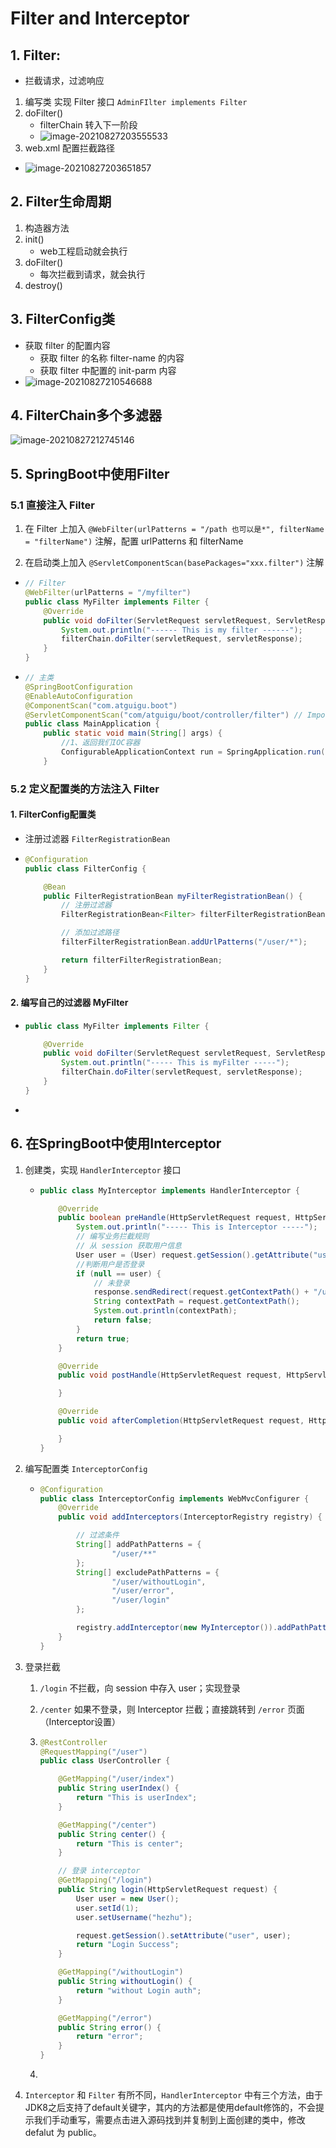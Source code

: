 # Filter and Interceptor

## 1. Filter:

- 拦截请求，过滤响应

1. 编写类 实现 Filter 接口 `AdminFIlter implements Filter`
2. doFilter()
   - filterChain 转入下一阶段
   - ![image-20210827203555533](https://raw.githubusercontent.com/TWDH/Leetcode-From-Zero/pictures/img/image-20210827203555533.png)
3. web.xml 配置拦截路径

- ![image-20210827203651857](https://raw.githubusercontent.com/TWDH/Leetcode-From-Zero/pictures/img/image-20210827203651857.png)

## 2. Filter生命周期

1. 构造器方法
2. init()
   - web工程启动就会执行
3. doFilter()
   - 每次拦截到请求，就会执行
4. destroy()

## 3. FilterConfig类

- 获取 filter 的配置内容
  - 获取 filter 的名称 filter-name 的内容
  - 获取 filter 中配置的 init-parm 内容
- ![image-20210827210546688](https://raw.githubusercontent.com/TWDH/Leetcode-From-Zero/pictures/img/image-20210827210546688.png)

## 4. FilterChain多个多滤器

![image-20210827212745146](https://raw.githubusercontent.com/TWDH/Leetcode-From-Zero/pictures/img/image-20210827212745146.png)

## 5. SpringBoot中使用Filter

### 5.1 直接注入 Filter

1. 在 Filter 上加入 `@WebFilter(urlPatterns = "/path 也可以是*", filterName = "filterName")` 注解，配置 urlPatterns 和 filterName

2. 在启动类上加入 `@ServletComponentScan(basePackages="xxx.filter")` 注解

- ```java
  // Filter
  @WebFilter(urlPatterns = "/myfilter")
  public class MyFilter implements Filter {
      @Override
      public void doFilter(ServletRequest servletRequest, ServletResponse servletResponse, FilterChain filterChain) throws IOException, ServletException {
          System.out.println("------ This is my filter ------");
          filterChain.doFilter(servletRequest, servletResponse);
      }
  }
  ```

- ```java
  // 主类
  @SpringBootConfiguration
  @EnableAutoConfiguration
  @ComponentScan("com.atguigu.boot")
  @ServletComponentScan("com/atguigu/boot/controller/filter") // Important
  public class MainApplication {
      public static void main(String[] args) {
          //1、返回我们IOC容器
          ConfigurableApplicationContext run = SpringApplication.run(MainApplication.class, args);
      }
  ```

### 5.2 定义配置类的方法注入 Filter

#### 1. FilterConfig配置类

- 注册过滤器 `FilterRegistrationBean`

- ```java
  @Configuration
  public class FilterConfig {
  
      @Bean
      public FilterRegistrationBean myFilterRegistrationBean() {
          // 注册过滤器
          FilterRegistrationBean<Filter> filterFilterRegistrationBean = new FilterRegistrationBean<>(new MyFilter());
  
          // 添加过滤路径
          filterFilterRegistrationBean.addUrlPatterns("/user/*");
  
          return filterFilterRegistrationBean;
      }
  }
  ```

#### 2. 编写自己的过滤器 MyFilter

- ```java
  public class MyFilter implements Filter {
  
      @Override
      public void doFilter(ServletRequest servletRequest, ServletResponse servletResponse, FilterChain filterChain) throws IOException, ServletException {
          System.out.println("----- This is myFilter -----");
          filterChain.doFilter(servletRequest, servletResponse);
      }
  }
  ```

- 

## 6. 在SpringBoot中使用Interceptor

1. 创建类，实现 `HandlerInterceptor` 接口

   - ```java
     public class MyInterceptor implements HandlerInterceptor {
     
         @Override
         public boolean preHandle(HttpServletRequest request, HttpServletResponse response, Object handler) throws Exception {
             System.out.println("----- This is Interceptor -----");
             // 编写业务拦截规则
             // 从 session 获取用户信息
             User user = (User) request.getSession().getAttribute("user");
             //判断用户是否登录
             if (null == user) {
                 // 未登录
                 response.sendRedirect(request.getContextPath() + "/user/error");
                 String contextPath = request.getContextPath();
                 System.out.println(contextPath);
                 return false;
             }
             return true;
         }
     
         @Override
         public void postHandle(HttpServletRequest request, HttpServletResponse response, Object handler, ModelAndView modelAndView) throws Exception {
     
         }
     
         @Override
         public void afterCompletion(HttpServletRequest request, HttpServletResponse response, Object handler, Exception ex) throws Exception {
     
         }
     }
     ```

2. 编写配置类 `InterceptorConfig`

   - ```java
     @Configuration
     public class InterceptorConfig implements WebMvcConfigurer {
         @Override
         public void addInterceptors(InterceptorRegistry registry) {
     
             // 过滤条件
             String[] addPathPatterns = {
                     "/user/**"
             };
             String[] excludePathPatterns = {
                     "/user/withoutLogin",
                     "/user/error",
                     "/user/login"
             };
     
             registry.addInterceptor(new MyInterceptor()).addPathPatterns(addPathPatterns).excludePathPatterns(excludePathPatterns);
         }
     }
     ```

3. 登录拦截

   1. `/login` 不拦截，向 session 中存入 user；实现登录

   2. `/center` 如果不登录，则 Interceptor 拦截；直接跳转到 `/error` 页面（Interceptor设置）

   3. ```java
      @RestController
      @RequestMapping("/user")
      public class UserController {
      
          @GetMapping("/user/index")
          public String userIndex() {
              return "This is userIndex";
          }
      
          @GetMapping("/center")
          public String center() {
              return "This is center";
          }
      
          // 登录 interceptor
          @GetMapping("/login")
          public String login(HttpServletRequest request) {
              User user = new User();
              user.setId(1);
              user.setUsername("hezhu");
      
              request.getSession().setAttribute("user", user);
              return "Login Success";
          }
      
          @GetMapping("/withoutLogin")
          public String withoutLogin() {
              return "without Login auth";
          }
      
          @GetMapping("/error")
          public String error() {
              return "error";
          }
      }
      ```

   4. 

4. `Interceptor` 和 `Filter` 有所不同，`HandlerInterceptor` 中有三个方法，由于JDK8之后支持了default关键字，其内的方法都是使用default修饰的，不会提示我们手动重写，需要点击进入源码找到并复制到上面创建的类中，修改 defalut 为 public。

